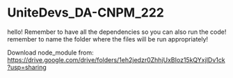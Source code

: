 # UniteDevs_DA-CNPM_222
hello!
Remember to have all the dependencies so you can also run the code!
remember to name the folder where the files will be run appropriately!

Download node_module from: https://drive.google.com/drive/folders/1eh2jedzr0ZhhjUxBIoz15kQYxjIDv1ck?usp=sharing
